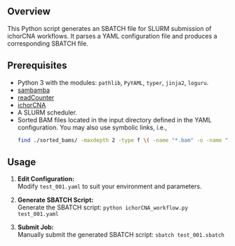 ## Overview
This Python script generates an SBATCH file for SLURM submission of ichorCNA workflows. It parses a YAML configuration file and produces a corresponding SBATCH file.

## Prerequisites
- Python 3 with the modules: `pathlib`, `PyYAML`, `typer`, `jinja2`, `loguru`.
- [sambamba](https://github.com/biod/sambamba)
- [readCounter](https://github.com/shahcompbio/hmmcopy_utils)
- [ichorCNA](https://github.com/broadinstitute/ichorCNA)
- A SLURM scheduler.
- Sorted BAM files located in the input directory defined in the YAML configuration. You may also use symbolic links, i.e.,
  ```bash
  find ./sorted_bams/ -maxdepth 2 -type f \( -name "*.bam" -o -name "*.bai" \) -exec bash -c 'ln -s "$(realpath "$0")" ./bam_links/' {} \;
  ```

## Usage

1. **Edit Configuration:**  
   Modify `test_001.yaml` to suit your environment and parameters.

2. **Generate SBATCH Script:**  
   Generate the SBATCH script: `python ichorCNA_workflow.py test_001.yaml`

3. **Submit Job:**  
   Manually submit the generated SBATCH script: `sbatch test_001.sbatch`
